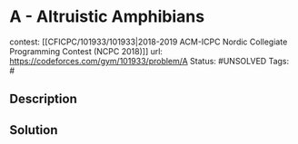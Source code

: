 # A - Altruistic Amphibians

contest: [[CFICPC/101933/101933|2018-2019 ACM-ICPC Nordic Collegiate Programming Contest (NCPC 2018)]]
url: https://codeforces.com/gym/101933/problem/A
Status: #UNSOLVED
Tags: #

## Description

## Solution

